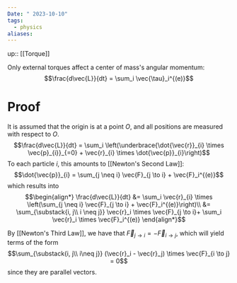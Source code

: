 ```yaml
---
Date: " 2023-10-10"
tags:
  - physics
aliases:
---
```

up:: [[Torque]]

Only external torques affect a center of mass's angular momentum:
$$\frac{d\vec{L}}{dt} = \sum_i \vec{\tau}_i^{(e)}$$
# Proof
It is assumed that the origin is at a point $O$, and all positions are measured with respect to $O$.
$$\frac{d\vec{L}}{dt} = \sum_i \left(\underbrace{\dot{\vec{r}}_{i} \times \vec{p}_{i}}_{=0} + \vec{r}_{i} \times \dot{\vec{p}}_{i}\right)$$
To each particle $i$, this amounts to [[Newton's Second Law]]:
$$\dot{\vec{p}}_{i} = \sum_{j \neq i} \vec{F}_{j \to i} + \vec{F}_i^{(e)}$$
which results into
$$\begin{align*}
\frac{d\vec{L}}{dt} &= \sum_i \vec{r}_{i} \times \left(\sum_{j \neq i} \vec{F}_{j \to i} + \vec{F}_i^{(e)}\right)\\
&= \sum_{\substack{i, j\\ i \neq j}} \vec{r}_i \times \vec{F}_{j \to i}+ \sum_i \vec{r}_i \times \vec{F}_i^{(e)}
\end{align*}$$

By [[Newton's Third Law]], we have that $\vec{F}_{j \to i} = - \vec{F}_{i \to j}$, which will yield terms of the form
$$\sum_{\substack{i, j\\ i\neq j}} (\vec{r}_i - \vec{r}_j) \times \vec{F}_{i \to j} = 0$$
since they are parallel vectors.
